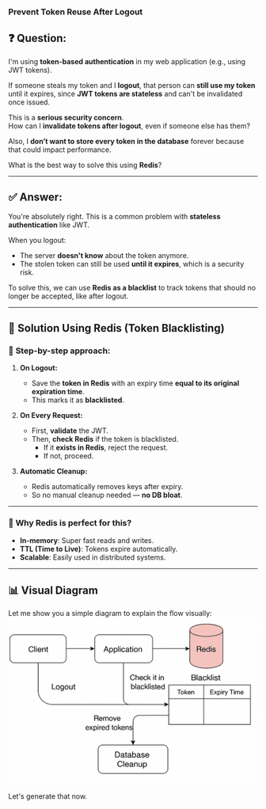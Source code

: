 
### Prevent Token Reuse After Logout
## ❓ **Question:**

I'm using **token-based authentication** in my web application (e.g., using JWT tokens).  

If someone steals my token and I **logout**, that person can **still use my token** until it expires, since **JWT tokens are stateless** and can't be invalidated once issued.

This is a **serious security concern**.  
How can I **invalidate tokens after logout**, even if someone else has them?

Also, I **don’t want to store every token in the database** forever because that could impact performance.  

What is the best way to solve this using **Redis**?

---

## ✅ **Answer:**

You're absolutely right. This is a common problem with **stateless authentication** like JWT.

When you logout:
- The server **doesn't know** about the token anymore.
- The stolen token can still be used **until it expires**, which is a security risk.

To solve this, we can use **Redis as a blacklist** to track tokens that should no longer be accepted, like after logout.

---

## 🧠 **Solution Using Redis (Token Blacklisting)**

### 🔐 **Step-by-step approach**:

1. **On Logout:**
   - Save the **token in Redis** with an expiry time **equal to its original expiration time**.
   - This marks it as **blacklisted**.

2. **On Every Request:**
   - First, **validate** the JWT.
   - Then, **check Redis** if the token is blacklisted.
     - If it **exists in Redis**, reject the request.
     - If not, proceed.

3. **Automatic Cleanup:**
   - Redis automatically removes keys after expiry.
   - So no manual cleanup needed — **no DB bloat**.

---

### 🔁 **Why Redis is perfect for this?**
- **In-memory**: Super fast reads and writes.
- **TTL (Time to Live)**: Tokens expire automatically.
- **Scalable**: Easily used in distributed systems.

---

## 📊 Visual Diagram

Let me show you a simple diagram to explain the flow visually:
![VisualFlow](https://github.com/Harsh5225/backend-learnings/blob/main/images/Flowcontroltoken.png)

Let's generate that now.

